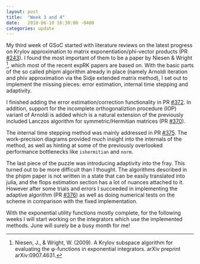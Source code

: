 ```yaml
---
layout: post
title:  "Week 3 and 4"
date:   2018-06-10 16:30:00 -0400
categories: update
---
```

My third week of GSoC started with literature reviews on the latest progress on Krylov approximation to matrix exponentiation/phi-vector products (PR [#243](https://github.com/JuliaDiffEq/OrdinaryDiffEq.jl/issues/243#issuecomment-393296491)). I found the most important of them to be a paper by Niesen & Wright [^1], which most of the recent expRK papers are based on. With the basic parts of the so called phipm algorithm already in place (namely Arnoldi iteration and phiv approximation via the Sidje extended matrix method), I set out to implement the missing pieces: error estimation, internal time stepping and adaptivity.

I finished adding the error estimation/correction functionality in PR [#372](https://github.com/JuliaDiffEq/OrdinaryDiffEq.jl/pull/372). In addition, support for the incomplete orthogonaliztion procedure (IOP) variant of Arnoldi is added which is a natural extension of the previously included Lanczos algorithm for symmetric/Hermitian matrices (PR [#370](https://github.com/JuliaDiffEq/OrdinaryDiffEq.jl/pull/370)).

The internal time stepping method was mainly addressed in PR [#375](https://github.com/JuliaDiffEq/OrdinaryDiffEq.jl/pull/375). The work-precision diagrams provided much insight into the internals of the method, as well as hinting at some of the previously overlooked performance bottlenecks like `ishermitian` and `norm`. 

The last piece of the puzzle was introducing adaptivity into the fray. This turned out to be more difficult than I thought. The algorithms described in the phipm paper is not written in a state that can be easily translated into julia, and the flops estimation section has a lot of nuances attached to it. However after some trials and errors I succeeded in implementing the adaptive algorithm (PR [#376](https://github.com/JuliaDiffEq/OrdinaryDiffEq.jl/pull/376)) as well as doing numerical tests on the scheme in comparison with the fixed implementation.

With the exponential utility functions mostly complete, for the following weeks I will start working on the integrators which use the implemented methods. June will surely be a busy month for me!

[^1]: Niesen, J., & Wright, W. (2009). A Krylov subspace algorithm for evaluating the φ-functions in exponential integrators. arXiv preprint arXiv:0907.4631.